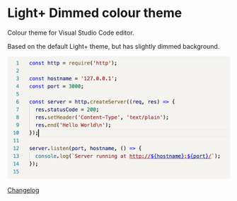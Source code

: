 # Light+ Dimmed colour theme
Colour theme for Visual Studio Code editor.

Based on the default Light+ theme, but has slightly dimmed background.

![](https://raw.githubusercontent.com/iredchuk/light-plus-dimmed/master/screenshots/example_node.png)

[Changelog](https://github.com/iredchuk/light-plus-dimmed/blob/master/CHANGELOG.md)
